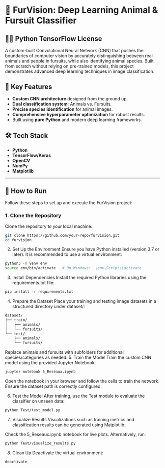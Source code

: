 # 🧠 FurVision: Deep Learning Animal & Fursuit Classifier

## 📜🤖 Python TensorFlow License

A custom-built Convolutional Neural Network (CNN) that pushes the boundaries of computer vision by accurately distinguishing between real animals and people in fursuits, while also identifying animal species. Built from scratch without relying on pre-trained models, this project demonstrates advanced deep learning techniques in image classification.

## 🌟 Key Features
- **Custom CNN architecture** designed from the ground up.
- **Dual classification system**: Animals vs. Fursuits.
- **Precise species identification** for animal images.
- **Comprehensive hyperparameter optimization** for robust results.
- Built using **pure Python** and modern deep learning frameworks.

## 🛠️ Tech Stack
- **Python**
- **TensorFlow/Keras**
- **OpenCV**
- **NumPy**
- **Matplotlib**

---

## 🚀 How to Run

Follow these steps to set up and execute the FurVision project:

### 1. **Clone the Repository**
   Clone the repository to your local machine:
   ```bash
   git clone https://github.com/your-repo/furvision.git
   cd furvision
```

2. Set Up the Environment
Ensure you have Python installed (version 3.7 or later). It is recommended to use a virtual environment:

```bash
python3 -m venv env
source env/bin/activate   # On Windows: .\env\Scripts\activate
```
3. Install Dependencies
Install the required Python libraries using the requirements.txt file:

```bash
pip install -r requirements.txt
```
4. Prepare the Dataset
Place your training and testing image datasets in a structured directory under dataset/:
```bash
dataset/
├── train/
│   ├── animals/
│   └── fursuits/
└── test/
    ├── animals/
    └── fursuits/
```
Replace animals and fursuits with subfolders for additional species/categories as needed.
5. Train the Model
Train the custom CNN model using the provided Jupyter Notebook:

```bash
jupyter notebook 5_Reseaux.ipynb
```
Open the notebook in your browser and follow the cells to train the network. Ensure the dataset path is correctly configured.

6. Test the Model
After training, use the Test module to evaluate the classifier on unseen data:

```bash
python Test/test_model.py
```
7. Visualize Results
Visualizations such as training metrics and classification results can be generated using Matplotlib:

Check the 5_Reseaux.ipynb notebook for live plots.
Alternatively, run:
```bash
python Test/visualize_results.py
```
8. Clean Up
Deactivate the virtual environment:

```bash
deactivate
```
 
